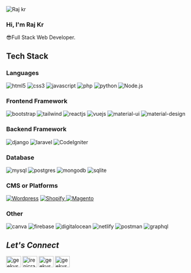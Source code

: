 <!----------------------------------- Banner - GeekyShows ------------------------------->
<img src="https://upwork-usw2-prod-agora-file-storage.s3.us-west-2.amazonaws.com/agency-profile-details-banner/cd18cac3ea9e9473f7a02e0dbfabdd2d?response-content-disposition=inline%3B%20filename%3D%22blob%22%3B%20filename%2A%3Dutf-8%27%27blob&X-Amz-Security-Token=IQoJb3JpZ2luX2VjEM%2F%2F%2F%2F%2F%2F%2F%2F%2F%2F%2FwEaCXVzLXdlc3QtMiJIMEYCIQDnd3GGeKSsE1Uw8gvnEeaKEkFLB85i4HQseJ3gjHgW0gIhAOMcjRSMPvTbNpbTcIAE2QiWlbZ8nWdEifjoKMVQmUFBKs0ECCgQABoMNzM5OTM5MTczODE5IgyWZyt0RqM1ttrzu7gqqgRrENtgnqwAPhQG8EcNjsuoIV%2B%2FeowDad0PaKDI6os81o%2FnxxYywwOTetPcI1FijCtV5XjUJPiLMo0uay%2B6q15m%2FZiT7xke4RehwaZmBz%2Fq%2Bi%2Fu%2F0ufSE05pW5dEp%2Bn4wfjTI%2F2IJSoEd5ZSr3GdXhocdbByDFfN4K6gxIWsZmR3KAOGKexDdlGZ2hwthc81lrEyQbTtTqXoHJmz7UhIrZf8RzRUgX%2FGw1bjPQeluH5yFTPOtMNlSvAFtRHY1rhh%2BMtpuzU%2Bndpviqf4ELY2WY6gQPmKB3GQCjoSN%2FyZRaoM5bXPCzpNQrQnbMnR34j%2BEn555CO3aJ1TJTb4cLFB6XX7TTOEkv0xIC7F%2FBI6pLRTg8ztpavW80UJHYl0kZpQ8Q%2BlcF%2BC99dCIjwyWcV03ezQicN60IxET5wn%2B6Y99qY%2FoaDcz9Z3YO0NSpEeIvRBUI4pPDI6edOZRWYvKeOliFm35MO5HzZiss7TdysnKWNL2ws6tUnIHlSi8N8cHcnYB6Xjpj%2FsJq676W9xMZd4nFPAu%2FYjQSZfd5s22UCHJvTSaEO4U1MykKWavweI2hd2UxgDdWYPp1Ms7BAz6ovkhaHHg47QOapGoMShjKQAksCnUeVAAAhYOYqgeeRWYFtQpOFzzXR%2FIomMcxT1fBh%2BP4BSARN9dJmMGSDTgI%2BBTlbnFz2SrROGwAYpF6aUOkLBtv0Jrrli%2BWAodsbbicwHRi%2FK5pkQ4UbuDGwfDCRsMKxBjqmAa7X07us7rnUNdMwOi60jhrU09OBQWfxoMTulX8u6b%2BXibVcDCz1IC%2FLPco1tP4ijW%2FIXQAUOs4dMqcLdLnj9k91%2BStoP3vrdcRHww5ZWbIQLLnExEek9kWtJ9Hm2y%2FeyoLJzoJROzUj%2BsWyBqOGnl2%2FzqUi9UedUHiy6iZzcWn%2F1x9Zc9LQQ%2BJ%2FieE0zwoKfRrhx6bp%2FJPX7DgWA%2Bf8WjYi6z5gNOE%3D&X-Amz-Algorithm=AWS4-HMAC-SHA256&X-Amz-Date=20240430T075635Z&X-Amz-SignedHeaders=host&X-Amz-Expires=900&X-Amz-Credential=ASIA2YR6PYW5WL4ZFB5H%2F20240430%2Fus-west-2%2Fs3%2Faws4_request&X-Amz-Signature=18265fb727b8d90c76b1697ccb3fbaea630513e87fa618ff37afa14defff821a" alt="Raj kr"/>

<!----------------------------------- About Section ------------------------------------>
<div>
  <h3>Hi, I'm Raj Kr</h3>
  <p>😎Full Stack Web Developer.</P> 
</div>

<!----------------------------------- Tech Stack Section ------------------------------------>
<h2>Tech Stack</h2>
<h3>Languages</h3>
<p>
    <img src="https://img.shields.io/badge/HTML5-E34F26?style=for-the-badge&logo=html5&logoColor=white" alt="html5" />
    <img src="https://img.shields.io/badge/CSS3-1572B6?style=for-the-badge&logo=css3&logoColor=white" alt="css3" />
    <img src="https://img.shields.io/badge/JavaScript-323330?style=for-the-badge&logo=javascript&logoColor=F7DF1E" alt="javascript" />
    <img src="https://img.shields.io/badge/PHP-777BB4?style=for-the-badge&logo=php&logoColor=white" alt="php" />
    <img src="https://img.shields.io/badge/Python-FFD43B?style=for-the-badge&logo=python&logoColor=blue" alt="python" />
    <img src="https://img.shields.io/badge/node.js-417e38?style=for-the-badge&logo=Node.js&logoColor=white" alt="Node.js" />  
</p>
<h3>Frontend Framework</h3>
<p>
    <img src="https://img.shields.io/badge/Bootstrap-563D7C?style=for-the-badge&logo=bootstrap&logoColor=white" alt="bootstrap" />
    <img src="https://img.shields.io/badge/Tailwind_CSS-38B2AC?style=for-the-badge&logo=tailwind-css&logoColor=white" alt="tailwind" />
    <img src="https://img.shields.io/badge/React JS-20232A?style=for-the-badge&logo=react&logoColor=61DAFB" alt="reactjs" />
    <img src="https://img.shields.io/badge/Vue.js-35495E?style=for-the-badge&logo=vuedotjs&logoColor=4FC08D" alt="vuejs" />
    <img src="https://img.shields.io/badge/Material%20UI-007FFF?style=for-the-badge&logo=mui&logoColor=white" alt="material-ui" />
    <img src="https://img.shields.io/badge/material%20design-757575?style=for-the-badge&logo=material%20design&logoColor=white" alt="material-design" />
  
</p>
<h3>Backend Framework</h3>
<p>
    <img src="https://img.shields.io/badge/Django-092E20?style=for-the-badge&logo=django&logoColor=green" alt="django" />
    <img src="https://img.shields.io/badge/Laravel-FF2D20?style=for-the-badge&logo=laravel&logoColor=white" alt="laravel" />  
    <img src="https://img.shields.io/badge/codeigniter-dd4814?style=for-the-badge&logo=codeigniter&logoColor=ffffff" alt="CodeIgniter" /> 
</p>
<h3>Database</h3>
<p>
    <img src="https://img.shields.io/badge/MySQL-005C84?style=for-the-badge&logo=mysql&logoColor=white" alt="mysql" />
    <img src="https://img.shields.io/badge/Postgres-31648C?style=for-the-badge&logo=postgresql&logoColor=white" alt="postgres" />
    <img src="https://img.shields.io/badge/MongoDB-4EA94B?style=for-the-badge&logo=mongodb&logoColor=white" alt="mongodb" />
    <img src="https://img.shields.io/badge/SQLite-07405E?style=for-the-badge&logo=sqlite&logoColor=white" alt="sqlite" />
</p>
<h3>CMS or Platforms</h3>
<p>    
    <a href="https://wordpress.org" target="blank"><img src="https://img.shields.io/badge/Wordpress-21759B?style=for-the-badge&logo=wordpress&logoColor=white" alt="Wordpress" /></a>
    <a href="https://shopify.com" target="blank"><img src="https://img.shields.io/badge/Shopify-95BF46?style=for-the-badge&logo=shopify&logoColor=white" alt="Shopify" /> </a> 
    <a href="https://magento.com" target="blank"><img src="https://img.shields.io/badge/Magento-EA6021?style=for-the-badge&logo=magento&logoColor=white" alt="Magento" /> </a>  
</p>
<h3>Other</h3>
<p>
    <img src="https://img.shields.io/badge/Canva-%2300C4CC.svg?&style=for-the-badge&logo=Canva&logoColor=white" alt="canva" />
    <img src="https://img.shields.io/badge/firebase-ffca28?style=for-the-badge&logo=firebase&logoColor=black" alt="firebase" />
    <img src="https://img.shields.io/badge/Digital_Ocean-0080FF?style=for-the-badge&logo=DigitalOcean&logoColor=white" alt="digitalocean" />
    <img src="https://img.shields.io/badge/Netlify-00C7B7?style=for-the-badge&logo=netlify&logoColor=white" alt="netlify" />
    <img src="https://img.shields.io/badge/Postman-FF6C37?style=for-the-badge&logo=Postman&logoColor=white" alt="postman" />
    <img src="https://img.shields.io/badge/graphql-f6009c?style=for-the-badge&logo=graphql&logoColor=ffffff" alt="graphql" />  
</p>

<!----------------------------------- Social Media Links Section ------------------------------------>

<h2><i>Let's Connect</i></h2>
<p align="left" >
   <a href="https://twitter.com/iameraaj" target="blank"><img align="center" src="https://raw.githubusercontent.com/rahuldkjain/github-profile-readme-generator/master/src/images/icons/Social/twitter.svg" alt="geekyshow1" height="30" width="40" /></a>
  <a href="https://www.linkedin.com/in/princeraj90/" target="blank"><img align="center" src="https://raw.githubusercontent.com/rahuldkjain/github-profile-readme-generator/master/src/images/icons/Social/linked-in-alt.svg" alt="irenicraj" height="30" width="40" /></a>
  <a href="https://www.facebook.com/raj.kumar.1485" target="blank"><img align="center" src="https://raw.githubusercontent.com/rahuldkjain/github-profile-readme-generator/master/src/images/icons/Social/facebook.svg" alt="geekyshow" height="30" width="40" /></a>
  <a href="https://instagram.com/prince.raj90" target="blank"><img align="center" src="https://raw.githubusercontent.com/rahuldkjain/github-profile-readme-generator/master/src/images/icons/Social/instagram.svg" alt="geekyshow1" height="30" width="40" /></a>
</p>
